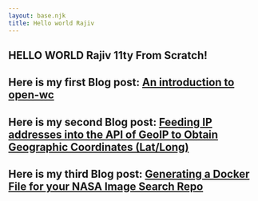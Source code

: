 ```yaml
---
layout: base.njk
title: Hello world Rajiv
---
```

## **HELLO WORLD Rajiv 11ty From Scratch!**

## Here is my first Blog post: [An introduction to open-wc](/src/blogPosts/firstPost/)

## Here is my second Blog post: [Feeding IP addresses into the API of GeoIP to Obtain Geographic Coordinates (Lat/Long)](src/blogPosts/secondPost/)

## Here is my third Blog post: [Generating a Docker File for your NASA Image Search Repo](/blogPosts/thirdPost/)



